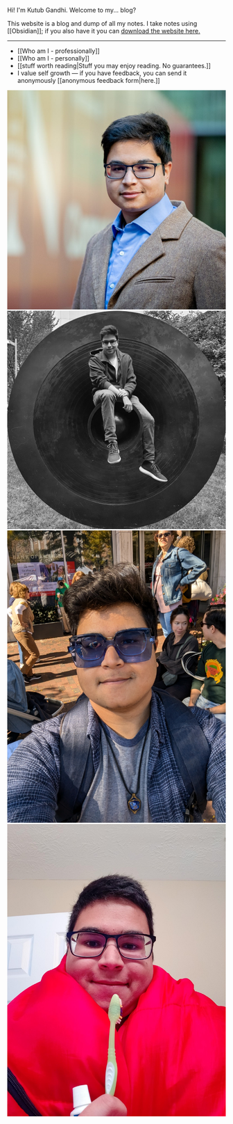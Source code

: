Hi! I'm Kutub Gandhi. Welcome to my... blog?

This website is a blog and dump of all my notes. I take notes using [[Obsidian]]; if you also have it you can [download the website here.](https://github.com/kksgandhi/personal_site)

--------------

 - [[Who am I - professionally]]
 - [[Who am I - personally]]
 - [[stuff worth reading|Stuff you may enjoy reading. No guarantees.]]
 - I value self growth — if you have feedback, you can send it anonymously [[anonymous feedback form|here.]]

![A professional photo](./static/itsme/linderpix-NU-KCCS-24791-web_cropped.jpg) ![A black and white photo](./static/itsme/shield_cropped_filesize_notop.jpg) ![A photo with sunglasses](./static/itsme/blue_sunglasses.jpg) ![A photo holding a toothbrush](./static/itsme/toothbrush_tub.jpg)
